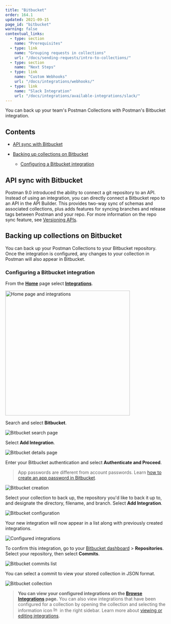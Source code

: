 ```yaml
---
title: "Bitbucket"
order: 164.1
updated: 2021-09-15
page_id: "bitbucket"
warning: false
contextual_links:
  - type: section
    name: "Prerequisites"
  - type: link
    name: "Grouping requests in collections"
    url: "/docs/sending-requests/intro-to-collections/"
  - type: section
    name: "Next Steps"
  - type: link
    name: "Custom Webhooks"
    url: "/docs/integrations/webhooks/"
  - type: link
    name: "Slack Integration"
    url: "/docs/integrations/available-integrations/slack/"
---
```


You can back up your team's Postman Collections with Postman's Bitbucket integration.

## Contents

* [API sync with Bitbucket](#api-sync-with-bitbucket)
* [Backing up collections on Bitbucket](#backing-up-collections-on-bitbucket)

    * [Configuring a Bitbucket integration](#configuring-a-bitbucket-integration)

## API sync with Bitbucket

Postman 9.0 introduced the ability to connect a git repository to an API. Instead of using an integration, you can directly connect a Bitbucket repo to an API in the API Builder. This provides two-way sync of schemas and associated collections, plus adds features for syncing branches and release tags between Postman and your repo. For more information on the repo sync feature, see [Versioning APIs](/docs/designing-and-developing-your-api/versioning-an-api/).

## Backing up collections on Bitbucket

You can back up your Postman Collections to your Bitbucket repository. Once the integration is configured, any changes to your collection in Postman will also appear in Bitbucket.

### Configuring a Bitbucket integration

From the **[Home](https://go.postman.co/home)** page select **[Integrations](https://go.postman.co/integrations)**.

<img alt="Home page and integrations" src="https://assets.postman.com/postman-docs/v10/home-integrations-v10.jpg" width="390px">

Search and select **Bitbucket**.

![Bitbucket search page](https://assets.postman.com/postman-docs/bitbucket-search-bb.jpg)

Select **Add Integration**.

![Bitbucket details page](https://assets.postman.com/postman-docs/bitbucket-add-integration-bb.jpg)

Enter your Bitbucket authentication and select **Authenticate and Proceed**.

> App passwords are different from account passwords. Learn [how to create an app password in Bitbucket](https://support.atlassian.com/bitbucket-cloud/docs/app-passwords/).

![Bitbucket creation](https://assets.postman.com/postman-docs/bitbucket-create-bb.jpg)

Select your collection to back up, the repository you'd like to back it up to, and designate the directory, filename, and branch. Select **Add Integration**.

![Bitbucket configuration](https://assets.postman.com/postman-docs/bitbucket-configure-bb.jpg)

Your new integration will now appear in a list along with previously created integrations.

![Configured integrations](https://assets.postman.com/postman-docs/bitbucket-add-integration-bb.jpg)

To confirm this integration, go to your [Bitbucket dashboard](https://bitbucket.org/dashboard/overview) > **Repositories**. Select your repository, then select **Commits**.

![Bitbucket commits list](https://assets.postman.com/postman-docs/bitbucket-commits.jpg)

You can select a commit to view your stored collection in JSON format.

![Bitbucket collection](https://assets.postman.com/postman-docs/bitbucket-collection.jpg)

> **You can view your configured integrations on the [Browse Integrations](https://go.postman.co/integrations/browse) page.** You can also view integrations that have been configured for a collection by opening the collection and selecting the information icon <img alt="Information icon" src="https://assets.postman.com/postman-docs/icon-information-v9-5.jpg#icon" width="16px"> in the right sidebar. Learn more about [viewing or editing integrations](/docs/integrations/intro-integrations/#viewing-or-editing-integrations).
